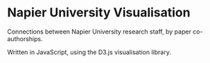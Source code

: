 # Napier University Visualisation

Connections between Napier University research staff, by paper co-authorships.

Written in JavaScript, using the D3.js visualisation library.
